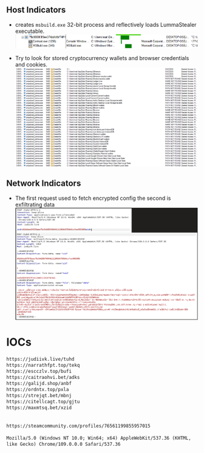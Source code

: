 ## Host Indicators
- creates `msbuild.exe` 32-bit process and reflectively loads LummaStealer executable.
![alt text](images/image-1.png)

- Try to look for stored cryptocurrency wallets and browser credentials and cookies.
![alt text](images/image-2.png)

## Network Indicators
- The first request used to fetch encrypted config the second is exfiltrating data
![alt text](images/image.png)


# IOCs


```
https://judiivk.live/tuhd
https://narrathfpt.top/tekq
https://escczlv.top/bufi
https://caitraohvi.bet/adks
https://galijd.shop/anbf
https://ordntx.top/pxla
https://strejqt.bet/mbnj
https://citellcagt.top/gjtu
https://maxmtsq.bet/xzid


https://steamcommunity.com/profiles/76561199855957015

Mozilla/5.0 (Windows NT 10.0; Win64; x64) AppleWebKit/537.36 (KHTML, like Gecko) Chrome/109.0.0.0 Safari/537.36
```
